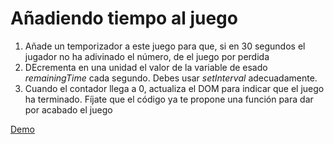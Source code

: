 # Añadiendo tiempo al juego

1. Añade un temporizador a este juego para que, si en 30 segundos el jugador no ha adivinado el número, de el juego por perdida
2. DEcrementa en una unidad el valor de la variable de esado _remainingTime_ cada segundo. Debes usar _setInterval_ adecuadamente.
3. Cuando el contador llega a 0, actualiza el DOM para indicar que el juego ha terminado. Fíjate que el código ya te propone una función para dar por acabado el juego

[Demo](https://omiras.github.io/guessing-game-timer/)